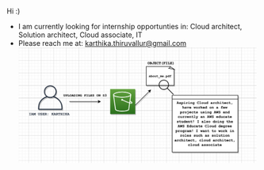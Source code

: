 ### 
Hi :) 
* I am currently looking for internship opportunties in: Cloud architect, Solution architect, Cloud associate, IT 
* Please reach me at: karthika.thiruvallur@gmail.com
![](about_me.png)
<!--


**ttkart/ttkart** is a ✨ _special_ ✨ repository because its `README.md` (this file) appears on your GitHub profile.

Here are some ideas to get you started:

- 🔭 I’m currently working on ...
- 🌱 I’m currently learning ...
- 👯 I’m looking to collaborate on ...
- 🤔 I’m looking for help with ...
- 💬 Ask me about ...
- 📫 How to reach me: ...
- 😄 Pronouns: ...
- ⚡ Fun fact: ...
-->
